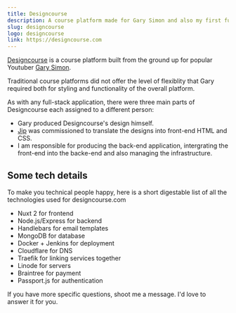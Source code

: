 ```yaml
---
title: Designcourse
description: A course platform made for Gary Simon and also my first full-stack commercial project
slug: designcourse
logo: designcourse
link: https://designcourse.com
---
```


[Designcourse](https://designcourse.com) is a course platform built from the ground up for popular Youtuber [Gary Simon](https://www.youtube.com/channel/UCVyRiMvfUNMA1UPlDPzG5Ow).

Traditional course platforms did not offer the level of flexiblity that Gary required both for styling and functionality of the overall platform.

As with any full-stack application, there were three main parts of Designcourse each assigned to a different person:

- Gary produced Designcourse's design himself.
- [Jip](https://jipfr.nl) was commissioned to translate the designs into front-end HTML and CSS.
- I am responsible for producing the back-end application, intergrating the front-end into the backe-end and also managing the infrastructure.

## Some tech details

To make you technical people happy, here is a short digestable list of all the technologies used for designcourse.com

- Nuxt 2 for frontend
- Node.js/Express for backend
- Handlebars for email templates
- MongoDB for database
- Docker + Jenkins for deployment
- Cloudflare for DNS
- Traefik for linking services together
- Linode for servers
- Braintree for payment
- Passport.js for authentication

If you have more specific questions, shoot me a message. I'd love to answer it for you.
